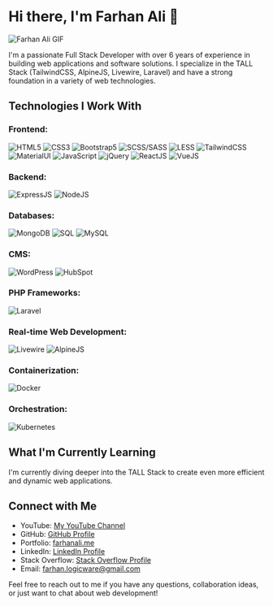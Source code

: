 # Hi there, I'm Farhan Ali 👋

![Farhan Ali GIF](https://user-images.githubusercontent.com/55389276/140866485-8fb1c876-9a8f-4d6a-98dc-08c4981eaf70.gif)

I'm a passionate Full Stack Developer with over 6 years of experience in building web applications and software solutions. I specialize in the TALL Stack (TailwindCSS, AlpineJS, Livewire, Laravel) and have a strong foundation in a variety of web technologies.

## Technologies I Work With

### Frontend:
![HTML5](https://img.shields.io/badge/HTML5-E34F26?style=for-the-badge&logo=html5&logoColor=white)
![CSS3](https://img.shields.io/badge/CSS3-1572B6?style=for-the-badge&logo=css3&logoColor=white)
![Bootstrap5](https://img.shields.io/badge/Bootstrap-563D7C?style=for-the-badge&logo=bootstrap&logoColor=white)
![SCSS/SASS](https://img.shields.io/badge/SCSS%2FSASS-CC6699?style=for-the-badge&logo=sass&logoColor=white)
![LESS](https://img.shields.io/badge/LESS-1D365D?style=for-the-badge&logo=less&logoColor=white)
![TailwindCSS](https://img.shields.io/badge/TailwindCSS-38B2AC?style=for-the-badge&logo=tailwind-css&logoColor=white)
![MaterialUI](https://img.shields.io/badge/MaterialUI-0081CB?style=for-the-badge&logo=material-ui&logoColor=white)
![JavaScript](https://img.shields.io/badge/JavaScript-F7DF1E?style=for-the-badge&logo=javascript&logoColor=black)
![jQuery](https://img.shields.io/badge/jQuery-0769AD?style=for-the-badge&logo=jquery&logoColor=white)
![ReactJS](https://img.shields.io/badge/ReactJS-61DAFB?style=for-the-badge&logo=react&logoColor=black)
![VueJS](https://img.shields.io/badge/Vue.js-4FC08D?style=for-the-badge&logo=vue.js&logoColor=white)

### Backend:
![ExpressJS](https://img.shields.io/badge/Express.js-000000?style=for-the-badge&logo=express&logoColor=white)
![NodeJS](https://img.shields.io/badge/Node.js-339933?style=for-the-badge&logo=node.js&logoColor=white)

### Databases:
![MongoDB](https://img.shields.io/badge/MongoDB-47A248?style=for-the-badge&logo=mongodb&logoColor=white)
![SQL](https://img.shields.io/badge/SQL-003366?style=for-the-badge&logo=sql&logoColor=white)
![MySQL](https://img.shields.io/badge/MySQL-4479A1?style=for-the-badge&logo=mysql&logoColor=white)

### CMS:
![WordPress](https://img.shields.io/badge/WordPress-21759B?style=for-the-badge&logo=wordpress&logoColor=white)
![HubSpot](https://img.shields.io/static/v1?style=for-the-badge&message=HubSpot&color=FF7A59&logo=HubSpot&logoColor=FFFFFF&label=)

### PHP Frameworks:
![Laravel](https://img.shields.io/badge/Laravel-FF2D20?style=for-the-badge&logo=laravel&logoColor=white)

### Real-time Web Development:
![Livewire](https://img.shields.io/badge/Livewire-00B0FF?style=for-the-badge&logo=livewire&logoColor=white)
![AlpineJS](https://img.shields.io/badge/Alpine.js-8BC0D0?style=for-the-badge&logo=alpine.js&logoColor=black)

### Containerization:
![Docker](https://img.shields.io/badge/Docker-2496ED?style=for-the-badge&logo=docker&logoColor=white)

### Orchestration:
![Kubernetes](https://img.shields.io/badge/Kubernetes-326CE5?style=for-the-badge&logo=kubernetes&logoColor=white)

## What I'm Currently Learning

I'm currently diving deeper into the TALL Stack to create even more efficient and dynamic web applications.

## Connect with Me

- YouTube: [My YouTube Channel](https://youtube.com/@holycode150)
- GitHub: [GitHub Profile](https://github.com/farhanali-developer)
- Portfolio: [farhanali.me](https://farhanali.me)
- LinkedIn: [LinkedIn Profile](https://www.linkedin.com/in/farhan-developer/)
- Stack Overflow: [Stack Overflow Profile](https://stackoverflow.com/users/10815844/farhan-ali)
- Email: farhan.logicware@gmail.com

Feel free to reach out to me if you have any questions, collaboration ideas, or just want to chat about web development!

<!-- GitHub Stats: You can include your GitHub stats here using a service like https://github.com/anuraghazra/github-readme-stats -->

<!-- Recent GitHub Activity: You can include your recent GitHub activity using a service like https://github.com/jamesgeorge007/github-activity-readme -->
